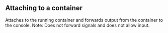 ## Attaching to a container

Attaches to the running container and forwards output from the container to the console. Note: Does not forward signals and does not allow input.

